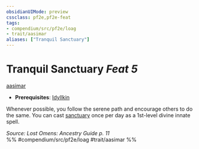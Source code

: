 ```yaml
---
obsidianUIMode: preview
cssclass: pf2e,pf2e-feat
tags:
- compendium/src/pf2e/loag
- trait/aasimar
aliases: ["Tranquil Sanctuary"]
---
```

# Tranquil Sanctuary  *Feat 5*  
[aasimar](rules/traits/aasimar-apg.md)  

- **Prerequisites**: [Idyllkin](compendium/feats/idyllkin-loag.md)

Whenever possible, you follow the serene path and encourage others to do the same. You can cast [sanctuary](compendium/spells/sanctuary.md) once per day as a 1st-level divine innate spell.

*Source: Lost Omens: Ancestry Guide p. 11*  
%% #compendium/src/pf2e/loag #trait/aasimar %%
